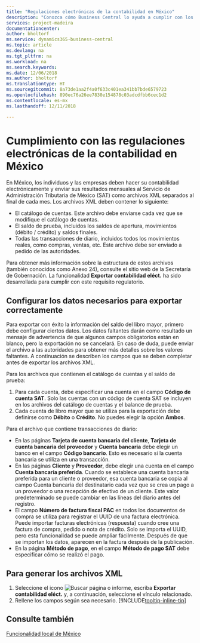 ```yaml
---
title: "Regulaciones electrónicas de la contabilidad en México"
description: "Conozca cómo Business Central lo ayuda a cumplir con los requisitos de contabilidad electrónica en México."
services: project-madeira
documentationcenter: 
author: bholtorf
ms.service: dynamics365-business-central
ms.topic: article
ms.devlang: na
ms.tgt_pltfrm: na
ms.workload: na
ms.search.keywords: 
ms.date: 12/06/2018
ms.author: bholtorf
ms.translationtype: HT
ms.sourcegitcommit: 8a73de1aa2f4a0f633c401ea341bb7bde6579723
ms.openlocfilehash: 890ec76a26ee7830e154878c03adcdfbb6cec1d2
ms.contentlocale: es-mx
ms.lasthandoff: 12/11/2018

---
```

# <a name="complying-with-electronic-accounting-regulations-in-mexico"></a>Cumplimiento con las regulaciones electrónicas de la contabilidad en México
En México, los individuos y las empresas deben hacer su contabilidad electrónicamente y enviar sus resultados mensuales al Servicio de Administración Tributaria de México (SAT) como archivos XML separados al final de cada mes. Los archivos XML deben contener lo siguiente:

* El catálogo de cuentas. Este archivo debe enviarse cada vez que se modifique el catálogo de cuentas.  
* El saldo de prueba, incluidos los saldos de apertura, movimientos (débito / crédito) y saldos finales.  
* Todas las transacciones de diario, incluidos todos los movimientos reales, como compras, ventas, etc. Este archivo debe ser enviado a pedido de las autoridades.

Para obtener más información sobre la estructura de estos archivos (también conocidos como Anexo 24), consulte el sitio web de la Secretaría de Gobernación. La funcionalidad **Exportar contabilidad eléct.** ha sido desarrollada para cumplir con este requisito regulatorio.

## <a name="setup-data-required-to-export-successfully"></a>Configurar los datos necesarios para exportar correctamente
Para exportar con éxito la información del saldo del libro mayor, primero debe configurar ciertos datos. Los datos faltantes darán como resultado un mensaje de advertencia de que algunos campos obligatorios están en blanco, pero la exportación no se cancelará. En caso de duda, puede enviar el archivo a las autoridades para obtener más detalles sobre los valores faltantes. A continuación se describen los campos que se deben completar antes de exportar los archivos XML.

Para los archivos que contienen el catálogo de cuentas y el saldo de prueba:
1. Para cada cuenta, debe especificar una cuenta en el campo **Código de cuenta SAT**. Solo las cuentas con un código de cuenta SAT se incluyen en los archivos del catálogo de cuentas y el balance de prueba. 
2. Cada cuenta de libro mayor que se utiliza para la exportación debe definirse como **Débito** o **Crédito**. No puedes elegir la opción **Ambos**.

Para el archivo que contiene transacciones de diario:
* En las páginas **Tarjeta de cuenta bancaria del cliente**, **Tarjeta de cuenta bancaria del proveedor** y **Cuenta bancaria** debe elegir un banco en el campo **Código bancario**. Esto es necesario si la cuenta bancaria se utiliza en una transacción. 
* En las páginas **Cliente** y **Proveedor**, debe elegir una cuenta en el campo **Cuenta bancaria preferida**. Cuando se establece una cuenta bancaria preferida para un cliente o proveedor, esa cuenta bancaria se copia al campo Cuenta bancaria del destinatario cada vez que se crea un pago a un proveedor o una recepción de efectivo de un cliente. Este valor predeterminado se puede cambiar en las líneas del diario antes del registro.
* El campo **Número de factura fiscal PAC** en todos los documentos de compra se utiliza para registrar el UUID de una factura electrónica. Puede importar facturas electrónicas (respuesta) cuando cree una factura de compra, pedido o nota de crédito. Solo se importa el UUID, pero esta funcionalidad se puede ampliar fácilmente. Después de que se importan los datos, aparecen en la factura después de la publicación.
* En la página **Método de pago**, en el campo **Método de pago SAT** debe especificar cómo se realizó el pago.

## <a name="to-generate-the-xml-files"></a>Para generar los archivos XML
1. Seleccione el icono ![Buscar página o informe](../../media/ui-search/search_small.png "icono Buscar página o informe"), escriba **Exportar contabilidad eléct.** y, a continuación, seleccione el vínculo relacionado.
2. Rellene los campos según sea necesario. [!INCLUDE[tooltip-inline-tip](../../includes/tooltip-inline-tip_md.md)]

## <a name="see-also"></a>Consulte también
[Funcionalidad local de México](mexico-local-functionality.md)


